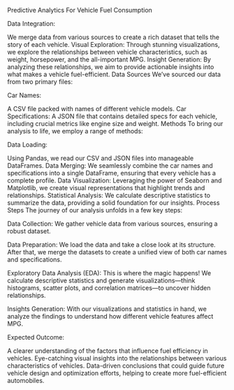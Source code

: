 Predictive Analytics For Vehicle Fuel Consumption 

Data Integration:

We merge data from various sources to create a rich dataset that tells the story of each vehicle.
Visual Exploration: Through stunning visualizations, we explore the relationships between vehicle characteristics, such as weight, horsepower, and the all-important MPG.
Insight Generation: By analyzing these relationships, we aim to provide actionable insights into what makes a vehicle fuel-efficient.
Data Sources
We’ve sourced our data from two primary files:

Car Names:

A CSV file packed with names of different vehicle models.
Car Specifications: A JSON file that contains detailed specs for each vehicle, including crucial metrics like engine size and weight.
Methods
To bring our analysis to life, we employ a range of methods:

Data Loading: 

Using Pandas, we read our CSV and JSON files into manageable DataFrames.
Data Merging: We seamlessly combine the car names and specifications into a single DataFrame, ensuring that every vehicle has a complete profile.
Data Visualization: Leveraging the power of Seaborn and Matplotlib, we create visual representations that highlight trends and relationships.
Statistical Analysis: We calculate descriptive statistics to summarize the data, providing a solid foundation for our insights.
Process Steps
The journey of our analysis unfolds in a few key steps:

Data Collection: We gather vehicle data from various sources, ensuring a robust dataset.

Data Preparation: We load the data and take a close look at its structure. After that, we merge the datasets to create a unified view of both car names and specifications.

Exploratory Data Analysis (EDA): This is where the magic happens! We calculate descriptive statistics and generate visualizations—think histograms, scatter plots, and correlation matrices—to uncover hidden relationships.

Insights Generation: With our visualizations and statistics in hand, we analyze the findings to understand how different vehicle features affect MPG.


Expected Outcome:


A clearer understanding of the factors that influence fuel efficiency in vehicles.
Eye-catching visual insights into the relationships between various characteristics of vehicles.
Data-driven conclusions that could guide future vehicle design and optimization efforts, helping to create more fuel-efficient automobiles.

